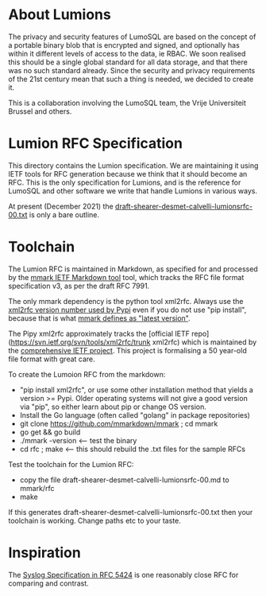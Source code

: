 <!-- SPDX-License-Identifier: MIT -->
<!-- SPDX-FileCopyrightText: 2022 The LumoSQL Authors, see LICENSES/MIT -->
<!-- SPDX-ArtifactOfProjectName: LumoSQL -->
<!-- SPDX-FileType: Documentation -->
<!-- SPDX-FileComment: Original by Dan Shearer, December 2021 -->

# About Lumions

The privacy and security features of LumoSQL are based on the concept of a
portable binary blob that is encrypted and signed, and optionally has within it
different levels of access to the data, ie RBAC. We soon realised this should
be a single global standard for all data storage, and that there was no such
standard already. Since the security and privacy requirements of the 21st
century mean that such a thing is needed, we decided to create it.

This is a collaboration involving the LumoSQL team, the Vrije Universiteit Brussel and others.

# Lumion RFC Specification

This directory contains the Lumion specification. We are maintaining it using
IETF tools for RFC generation because we think that it should become an RFC.
This is the only specification for Lumions, and is the reference for LumoSQL
and other software we write that handle Lumions in various ways.

At present (December 2021) the [draft-shearer-desmet-calvelli-lumionsrfc-00.txt](draft-shearer-desmet-calvelli-lumionsrfc-00.txt) is only a bare outline.

# Toolchain

The Lumion RFC is maintained in Markdown, as specified for and processed by the
[mmark IETF Markdown tool](https://github.com/mmarkdown/mmark) tool, which
tracks the RFC file format specification v3, as per the draft RFC 7991.

The only mmark dependency is the python tool xml2rfc. Always use the [xml2rfc version number used by Pypi](https://pypi.org/project/xml2rfc/) even if you do not use "pip install", because that is what [mmark defines as "latest version"](https://github.com/mmarkdown/mmark/issues/172#issuecomment-1025528296).

The Pipy xml2rfc approximately tracks the [official IETF
repo](https://svn.ietf.org/svn/tools/xml2rfc/trunk xml2rfc) which is maintained
by the [comprehensive IETF project](https://xml2rfc.tools.ietf.org/). This
project is formalising a 50 year-old file format with great care.

To create the Lumoion RFC from the markdown:

* "pip install xml2rfc", or use some other installation method that yields a version >= Pypi. Older operating systems will not give a good version via "pip", so either learn about pip or change OS version.
* Install the Go language (often called "golang" in package repositories)
* git clone https://github.com/mmarkdown/mmark ; cd mmark
* go get && go build
* ./mmark -version     <-- test the binary
* cd rfc ; make        <-- this should rebuild the .txt files for the sample RFCs

Test the toolchain for the Lumion RFC:

* copy the file draft-shearer-desmet-calvelli-lumionsrfc-00.md to mmark/rfc
* make 

If this generates draft-shearer-desmet-calvelli-lumionsrfc-00.txt then your
toolchain is working. Change paths etc to your taste.

# Inspiration

The [Syslog Specification in RFC 5424](https://datatracker.ietf.org/doc/html/rfc5424) is one reasonably close
RFC for comparing and contrast.

